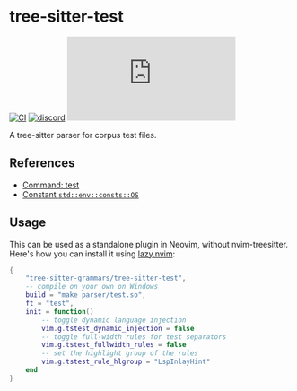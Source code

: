 # tree-sitter-test

[![CI][ci]](https://github.com/tree-sitter-grammars/tree-sitter-test/actions/workflows/ci.yml)
[![discord][discord]](https://discord.gg/w7nTvsVJhm)
[![matrix][matrix]](https://matrix.to/#/#tree-sitter-chat:matrix.org)
<!-- TODO: uncomment these before publishing -->
<!-- [![npm][npm]](https://www.npmjs.com/package/tree-sitter-test) -->
<!-- [![crates][crates]](https://crates.io/crates/tree-sitter-test) -->
<!-- [![pypi][pypi]](https://pypi.org/project/tree-sitter-test/) -->


A tree-sitter parser for corpus test files.

## References

- [Command: test](https://tree-sitter.github.io/tree-sitter/creating-parsers#command-test)
- [Constant `std::env::consts::OS`](https://doc.rust-lang.org/std/env/consts/constant.OS.html)

## Usage

This can be used as a standalone plugin in Neovim, without nvim-treesitter.<br>
Here's how you can install it using [lazy.nvim](https://github.com/folke/lazy.nvim):

```lua
{
    "tree-sitter-grammars/tree-sitter-test",
    -- compile on your own on Windows
    build = "make parser/test.so",
    ft = "test",
    init = function()
        -- toggle dynamic language injection
        vim.g.tstest_dynamic_injection = false
        -- toggle full-width rules for test separators
        vim.g.tstest_fullwidth_rules = false
        -- set the highlight group of the rules
        vim.g.tstest_rule_hlgroup = "LspInlayHint"
    end
}
```

[ci]: https://img.shields.io/github/actions/workflow/status/tree-sitter-grammars/tree-sitter-test/ci.yml?logo=github&label=CI
[discord]: https://img.shields.io/discord/1063097320771698699?logo=discord&label=discord
[matrix]: https://img.shields.io/matrix/tree-sitter-chat%3Amatrix.org?logo=matrix&label=matrix
[npm]: https://img.shields.io/npm/v/tree-sitter-test?logo=npm
[crates]: https://img.shields.io/crates/v/tree-sitter-test?logo=rust
[pypi]: https://img.shields.io/pypi/v/tree-sitter-test?logo=pypi&logoColor=ffd242

